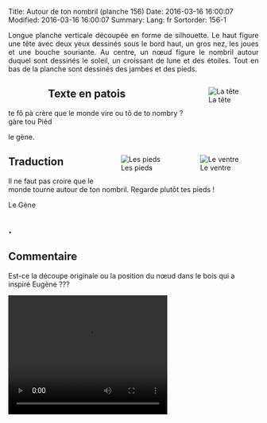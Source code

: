 Title: Autour de ton nombril (planche 156)
Date: 2016-03-16 16:00:07
Modified: 2016-03-16 16:00:07
Summary: 
Lang: fr
Sortorder: 156-1

<p style="text-align:justify;">Longue planche verticale découpée en forme de silhouette. Le haut figure une tête avec deux yeux dessinés sous le bord haut, un gros nez, les joues et une bouche souriante. Au centre, un nœud figure le nombril autour duquel sont dessinés le soleil, un croissant de lune et des étoiles. Tout en bas de la planche sont dessinés des jambes et des pieds.</p>

<figure class="image-block" style="float: left;">
  <img alt="" src="{static}/images/planche_156.png">
  <figcaption style="max-width: 161px"></figcaption>
</figure>


<figure class="image-block" style="float: right;">
  <img alt="La tête" src="{static}/images/planche_156_detail_tete.png">
  <figcaption style="max-width: 323px">La tête</figcaption>
</figure>


## Texte en patois
te fô pà crère que le monde vire ou tô de to nombry ? gàre tou Piéd

le gène.

<figure class="image-block" style="float: right;">
  <img alt="Le ventre" src="{static}/images/planche_156_detail_dessin_nombril.png">
  <figcaption style="max-width: 319px">Le ventre</figcaption>
</figure>


<figure class="image-block" style="float: right;">
  <img alt="Les pieds" src="{static}/images/planche_156_detail_pieds.png">
  <figcaption style="max-width: 300px">Les pieds</figcaption>
</figure>


## Traduction
Il ne faut pas croire que le monde tourne autour de ton nombril.  Regarde plutôt tes pieds !

Le Gène

## .

## Commentaire
Est-ce la découpe originale ou la position du nœud dans le bois qui a inspiré Eugène ???



<video width="320" height="240" controls>
  <source src="https://d1njpgd0ygatdn.cloudfront.net/video_156.mp4" type="video/mp4">
</video>
